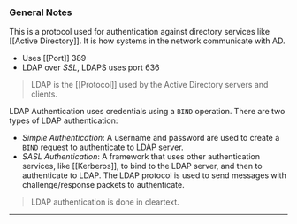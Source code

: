 ### General Notes

This is a protocol used for authentication against directory services like [[Active Directory]]. It is how systems in the network communicate with AD.
- Uses [[Port]] 389
- LDAP over *SSL*, LDAPS uses port 636

> LDAP is the [[Protocol]] used by the Active Directory servers and clients.

LDAP Authentication uses credentials using a `BIND` operation. There are two types of LDAP authentication:
- *Simple Authentication*: A username and password are used to create a `BIND` request to authenticate to LDAP server.
- *SASL Authentication*: A framework that uses other authentication services, like [[Kerberos]], to bind to the LDAP server, and then to authenticate to LDAP. The LDAP protocol is used to send messages with challenge/response packets to authenticate.

> LDAP authentication is done in cleartext.

---
